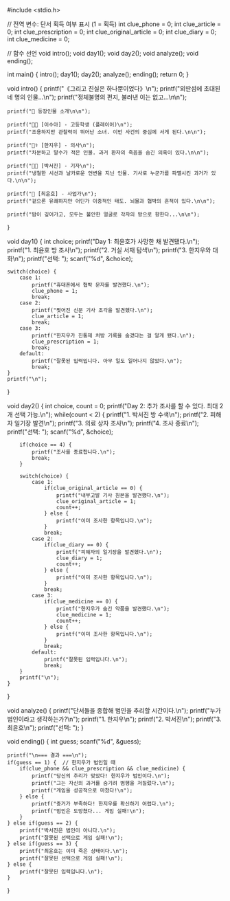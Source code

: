 #include <stdio.h>

// 전역 변수: 단서 획득 여부 표시 (1 = 획득)
int clue_phone = 0;
int clue_article = 0;
int clue_prescription = 0;
int clue_original_article = 0;
int clue_diary = 0;
int clue_medicine = 0;

// 함수 선언
void intro();
void day1();
void day2();
void analyze();
void ending();

int main() {
    intro();
    day1();
    day2();
    analyze();
    ending();
    return 0;
}

void intro() {
    printf("《그리고 진실은 하나뿐이었다》\n");
    printf("외딴섬에 초대된 네 명의 인물...\n");
    printf("정체불명의 편지, 불러낸 이는 없고...\n\n");

    printf("🔎 등장인물 소개\n\n");

    printf("👩‍🎓 [이수아] - 고등학생 (플레이어)\n");
    printf("조용하지만 관찰력이 뛰어난 소녀. 이번 사건의 중심에 서게 된다.\n\n");

    printf("🧑‍⚕️ [한지우] - 의사\n");
    printf("차분하고 말수가 적은 인물. 과거 환자의 죽음을 숨긴 의혹이 있다.\n\n");

    printf("🧑‍💼 [박서진] - 기자\n");
    printf("냉철한 시선과 날카로운 언변을 지닌 인물. 기사로 누군가를 파멸시킨 과거가 있다.\n\n");

    printf("👔 [최윤호] - 사업가\n");
    printf("겉으론 유쾌하지만 어딘가 이중적인 태도. 뇌물과 협박의 흔적이 있다.\n\n");

    printf("밤이 깊어가고, 모두는 불안한 얼굴로 각자의 방으로 향한다...\n\n");
}

void day1() {
    int choice;
    printf("Day 1: 최윤호가 사망한 채 발견됐다.\n");
    printf("1. 최윤호 방 조사\n");
    printf("2. 거실 서재 탐색\n");
    printf("3. 한지우와 대화\n");
    printf("선택: ");
    scanf("%d", &choice);

    switch(choice) {
        case 1:
            printf("휴대폰에서 협박 문자를 발견했다.\n");
            clue_phone = 1;
            break;
        case 2:
            printf("찢어진 신문 기사 조각을 발견했다.\n");
            clue_article = 1;
            break;
        case 3:
            printf("한지우가 진통제 처방 기록을 숨겼다는 걸 알게 됐다.\n");
            clue_prescription = 1;
            break;
        default:
            printf("잘못된 입력입니다. 아무 일도 일어나지 않았다.\n");
            break;
    }
    printf("\n");
}

void day2() {
    int choice, count = 0;
    printf("Day 2: 추가 조사를 할 수 있다. 최대 2개 선택 가능.\n");
    while(count < 2) {
        printf("1. 박서진 방 수색\n");
        printf("2. 피해자 일기장 발견\n");
        printf("3. 의료 상자 조사\n");
        printf("4. 조사 종료\n");
        printf("선택: ");
        scanf("%d", &choice);

        if(choice == 4) {
            printf("조사를 종료합니다.\n");
            break;
        }

        switch(choice) {
            case 1:
                if(clue_original_article == 0) {
                    printf("내부고발 기사 원본을 발견했다.\n");
                    clue_original_article = 1;
                    count++;
                } else {
                    printf("이미 조사한 항목입니다.\n");
                }
                break;
            case 2:
                if(clue_diary == 0) {
                    printf("피해자의 일기장을 발견했다.\n");
                    clue_diary = 1;
                    count++;
                } else {
                    printf("이미 조사한 항목입니다.\n");
                }
                break;
            case 3:
                if(clue_medicine == 0) {
                    printf("한지우가 숨긴 약품을 발견했다.\n");
                    clue_medicine = 1;
                    count++;
                } else {
                    printf("이미 조사한 항목입니다.\n");
                }
                break;
            default:
                printf("잘못된 입력입니다.\n");
                break;
        }
        printf("\n");
    }
}

void analyze() {
    printf("단서들을 종합해 범인을 추리할 시간이다.\n");
    printf("누가 범인이라고 생각하는가?\n");
    printf("1. 한지우\n");
    printf("2. 박서진\n");
    printf("3. 최윤호\n");
    printf("선택: ");
}

void ending() {
    int guess;
    scanf("%d", &guess);

    printf("\n=== 결과 ===\n");
    if(guess == 1) {  // 한지우가 범인일 때
        if(clue_phone && clue_prescription && clue_medicine) {
            printf("당신의 추리가 맞았다! 한지우가 범인이다.\n");
            printf("그는 자신의 과거를 숨기려 범행을 저질렀다.\n");
            printf("게임을 성공적으로 마쳤다!\n");
        } else {
            printf("증거가 부족하다! 한지우를 확신하기 어렵다.\n");
            printf("범인은 도망쳤다... 게임 실패!\n");
        }
    } else if(guess == 2) {
        printf("박서진은 범인이 아니다.\n");
        printf("잘못된 선택으로 게임 실패!\n");
    } else if(guess == 3) {
        printf("최윤호는 이미 죽은 상태이다.\n");
        printf("잘못된 선택으로 게임 실패!\n");
    } else {
        printf("잘못된 입력입니다.\n");
    }
} 
